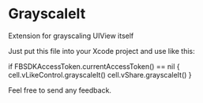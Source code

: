 # GrayscaleIt
Extension for grayscaling UIView itself

Just put this file into your Xcode project and use like this:

    
  if FBSDKAccessToken.currentAccessToken() == nil {
       cell.vLikeControl.grayscaleIt()
       cell.vShare.grayscaleIt()
  }
  
Feel free to send any feedback.
